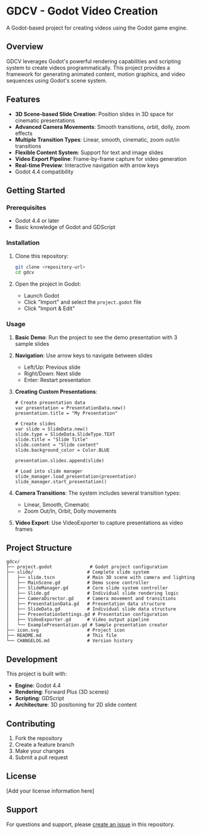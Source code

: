 # GDCV - Godot Video Creation

A Godot-based project for creating videos using the Godot game engine.

## Overview

GDCV leverages Godot's powerful rendering capabilities and scripting system to create videos programmatically. This project provides a framework for generating animated content, motion graphics, and video sequences using Godot's scene system.

## Features

- **3D Scene-based Slide Creation**: Position slides in 3D space for cinematic presentations
- **Advanced Camera Movements**: Smooth transitions, orbit, dolly, zoom effects
- **Multiple Transition Types**: Linear, smooth, cinematic, zoom out/in transitions
- **Flexible Content System**: Support for text and image slides
- **Video Export Pipeline**: Frame-by-frame capture for video generation
- **Real-time Preview**: Interactive navigation with arrow keys
- Godot 4.4 compatibility

## Getting Started

### Prerequisites

- Godot 4.4 or later
- Basic knowledge of Godot and GDScript

### Installation

1. Clone this repository:
   ```bash
   git clone <repository-url>
   cd gdcv
   ```

2. Open the project in Godot:
   - Launch Godot
   - Click "Import" and select the `project.godot` file
   - Click "Import & Edit"

### Usage

1. **Basic Demo**: Run the project to see the demo presentation with 3 sample slides
2. **Navigation**: Use arrow keys to navigate between slides
   - Left/Up: Previous slide  
   - Right/Down: Next slide
   - Enter: Restart presentation

3. **Creating Custom Presentations**:
   ```gdscript
   # Create presentation data
   var presentation = PresentationData.new()
   presentation.title = "My Presentation"
   
   # Create slides
   var slide = SlideData.new()
   slide.type = SlideData.SlideType.TEXT
   slide.title = "Slide Title"
   slide.content = "Slide content"
   slide.background_color = Color.BLUE
   
   presentation.slides.append(slide)
   
   # Load into slide manager
   slide_manager.load_presentation(presentation)
   slide_manager.start_presentation()
   ```

4. **Camera Transitions**: The system includes several transition types:
   - Linear, Smooth, Cinematic
   - Zoom Out/In, Orbit, Dolly movements

5. **Video Export**: Use VideoExporter to capture presentations as video frames

## Project Structure

```
gdcv/
├── project.godot              # Godot project configuration
├── slide/                    # Complete slide system
│   ├── slide.tscn            # Main 3D scene with camera and lighting
│   ├── MainScene.gd          # Demo scene controller
│   ├── SlideManager.gd       # Core slide system controller
│   ├── Slide.gd              # Individual slide rendering logic
│   ├── CameraDirector.gd     # Camera movement and transitions
│   ├── PresentationData.gd   # Presentation data structure
│   ├── SlideData.gd          # Individual slide data structure
│   ├── PresentationSettings.gd # Presentation configuration
│   ├── VideoExporter.gd      # Video output pipeline
│   └── ExamplePresentation.gd # Sample presentation creator
├── icon.svg                  # Project icon
├── README.md                 # This file
└── CHANGELOG.md              # Version history
```

## Development

This project is built with:
- **Engine**: Godot 4.4
- **Rendering**: Forward Plus (3D scenes)
- **Scripting**: GDScript
- **Architecture**: 3D positioning for 2D slide content

## Contributing

1. Fork the repository
2. Create a feature branch
3. Make your changes
4. Submit a pull request

## License

[Add your license information here]

## Support

For questions and support, please [create an issue](../../issues) in this repository.
